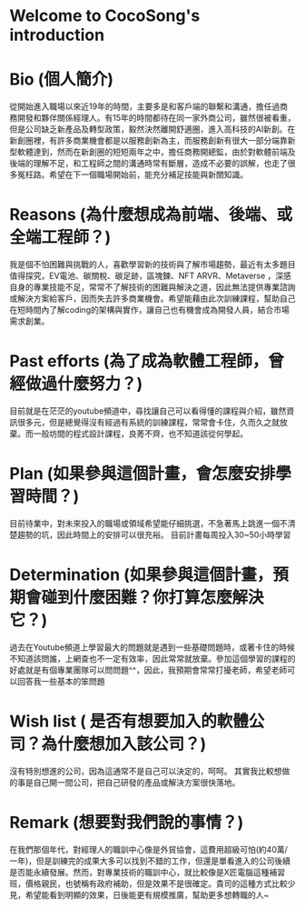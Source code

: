 # Welcome to CocoSong's introduction

# Bio (個人簡介)

從開始進入職場以來近19年的時間，主要多是和客戶端的聯繫和溝通，擔任過商務開發和夥伴關係經理人。有15年的時間都待在同一家外商公司，雖然很被看重，但是公司缺乏新產品及轉型政策，毅然決然離開舒適圈，進入高科技的AI新創。在新創圈裡，有許多商業機會都是以服務創新為主，而服務創新有很大一部分端靠新型軟體達到，然而在新創圈的短短兩年之中，擔任商務開總監，由於對軟體前端及後端的理解不足，和工程師之間的溝通時常有斷層，造成不必要的誤解，也走了很多冤枉路。希望在下一個職場開始前，能充分補足技能與新關知識。
# Reasons (為什麼想成為前端、後端、或全端工程師？)
我是個不怕困難與挑戰的人，喜歡學習新的技術與了解市場趨勢，最近有太多題目值得探究，EV電池、碳關稅、碳足跡，區塊鍊、NFT ARVR、Metaverse ，深感自身的專業技能不足，常常不了解技術的困難與解決之道，因此無法提供專業諮詢或解決方案給客戶，因而失去許多商業機會。希望能藉由此次訓練課程，幫助自己在短時間內了解coding的架構與實作，讓自己也有機會成為開發人員，結合市場需求創業。
# Past efforts (為了成為軟體工程師，曾經做過什麼努力？)
目前就是在茫茫的youtube頻道中，尋找讓自己可以看得懂的課程與介紹，雖然資訊很多元，但是總覺得沒有經過有系統的訓練課程，常常會卡住，久而久之就放棄。而一般坊間的程式設計課程，良莠不齊，也不知道該從何學起。
# Plan (如果參與這個計畫，會怎麼安排學習時間？)
目前待業中，對未來投入的職場或領域希望能仔細挑選，不急著馬上跳進一個不清楚趨勢的坑，因此時間上的安排可以很充裕。
目前計畫每周投入30~50小時學習

# Determination (如果參與這個計畫，預期會碰到什麼困難？你打算怎麼解決它？)
過去在Youtube頻道上學習最大的問題就是遇到一些基礎問題時，或著卡住的時候不知道該問誰，上網查也不一定有效率，因此常常就放棄。參加這個學習的課程的好處就是有個專業團隊可以問問題^^，因此，我預期會常常打擾老師，希望老師可以回答我一些基本的笨問題

# Wish list ( 是否有想要加入的軟體公司？為什麼想加入該公司？)
沒有特別想進的公司，因為這通常不是自己可以決定的，呵呵。
其實我比較想做的事是自己開一間公司，把自己研發的產品或解決方案很快落地。

# Remark (想要對我們說的事情？)
在我們那個年代，對經理人的職訓中心像是外貿協會，這費用超級可怕(約40萬/一年)，但是訓練完的成果大多可以找到不錯的工作，但還是單看進入的公司後續是否能永續發展。然而，對專業技術的職訓中心，就比較像是X匠電腦這種補習班，價格親民，也號稱有政府補助，但是效果不是很確定。貴司的這種方式比較少見，希望能看到明顯的效果，日後能更有規模推廣，幫助更多想轉職的人~
